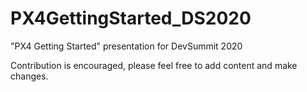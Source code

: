 # PX4GettingStarted_DS2020
"PX4 Getting Started" presentation for DevSummit 2020

Contribution is encouraged, please feel free to add content and make changes.


